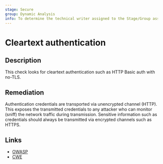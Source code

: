 ```yaml
---
stage: Secure
group: Dynamic Analysis
info: To determine the technical writer assigned to the Stage/Group associated with this page, see https://handbook.gitlab.com/handbook/product/ux/technical-writing/#assignments
---
```


# Cleartext authentication

## Description

This check looks for cleartext authentication such as HTTP Basic auth with no-TLS.

## Remediation

Authentication credentials are transported via unencrypted channel (HTTP). This exposes the transmitted credentials to any attacker who can monitor (sniff) the network traffic during transmission. Sensitive information such as credentials should always be transmitted via encrypted channels such as HTTPS.

## Links

- [OWASP](https://owasp.org/Top10/A02_2021-Cryptographic_Failures/)
- [CWE](https://cwe.mitre.org/data/definitions/319.html)
